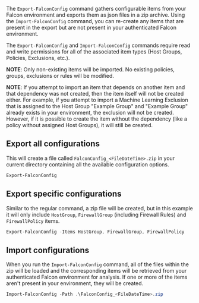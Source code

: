 The `Export-FalconConfig` command gathers configurable items from your Falcon environment and exports them as json files in a zip archive. Using the `Import-FalconConfig` command, you can re-create any items that are present in the export but are not present in your authenticated Falcon environment. 

The `Export-FalconConfig` and `Import-FalconConfig` commands require read and write permissions for all of the associated item types (Host Groups, Policies, Exclusions, etc.).

**NOTE**: Only non-existing items will be imported. No existing policies, groups, exclusions or rules will be modified.

**NOTE**: If you attempt to import an item that depends on another item and that dependency was not created, then the item itself will not be created either. For example, if you attempt to import a Machine Learning Exclusion that is assigned to the Host Group "Example Group" and "Example Group" already exists in your environment, the exclusion will not be created. However, if it is possible to create the item without the dependency (like a policy without assigned Host Groups), it will still be created.

## Export all configurations
This will create a file called `FalconConfig_<FileDateTime>.zip` in your current directory containing all the available configuration options.
```powershell
Export-FalconConfig
```
## Export specific configurations
Similar to the regular command, a zip file will be created, but in this example it will only include `HostGroup`, `FirewallGroup` (including Firewall Rules) and `FirewallPolicy` items.
```powershell
Export-FalconConfig -Items HostGroup, FirewallGroup, FirewallPolicy
```
## Import configurations
When you run the `Import-FalconConfig` command, all of the files within the zip will be loaded and the corresponding items will be retrieved from your authenticated Falcon environment for analysis. If one or more of the items aren't present in your environment, they will be created.
```powershell
Import-FalconConfig -Path .\FalconConfig_<FileDateTime>.zip
```